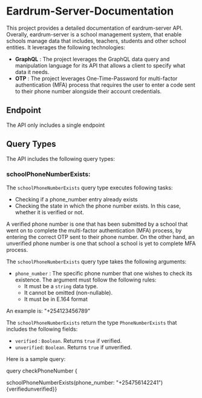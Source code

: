 # Eardrum-Server-Documentation
This project provides a detailed documentation of eardrum-server API. Overally, eardrum-server is a school management system, that enable schools manage data that includes, teachers, students and other school entities. It leverages the following technologies:
* **GraphQL** : The project leverages the GraphQL data query and manipulation language for its API that allows a client to specify what data it needs.
* **OTP**    : The project leverages One-Time-Password for multi-factor authentication (MFA) process that requires the user to enter a code sent to their phone number alongside their account credentials.

## Endpoint
The API only includes a single endpoint

## Query Types
The API includes the following query types: 

### schoolPhoneNumberExists:
The `schoolPhoneNumberExists` query type executes following tasks:
* Checking if a phone_number entry already exists
* Checking the state in which the phone number exists. In this case, whether it is verified or not.

A verified phone number is one that has been submitted by a school that went on to complete the multi-factor authentication (MFA) process, by entering the correct OTP 
sent to their phone number. On the other hand, an unverified phone number is one that school a school is yet to complete MFA process.

The `schoolPhoneNumberExists` query type takes the following arguments:
* `phone_number` : The specific phone number that one wishes to check its existence. The argument must follow the following rules:
  * It must be a `string` data type.
  * It cannot be omitted (non-nullable).
  * It must be in E.164 format

An example is: "+254123456789"

The `schoolPhoneNumberExists` return the type `PhoneNumberExists` that includes the following fields:  
* `verified` : `Boolean`. Returns `true` if verified.
* `unverified`: `Boolean`. Returns `true` if unverified.

Here is a sample query:

  query checkPhoneNumber {   
  
  schoolPhoneNumberExists(phone_number: "+254756142241") {verifiedunverified}}

